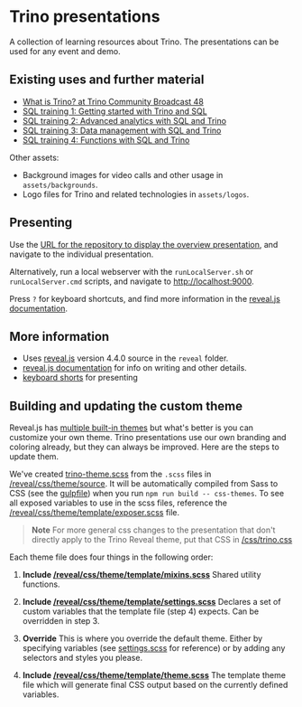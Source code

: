 # Trino presentations

A collection of learning resources about Trino. The presentations can be used
for any event and demo.

## Existing uses and further material

* [What is Trino? at Trino Community Broadcast 48](https://trino.io/episodes/48)
* [SQL training 1: Getting started with Trino and SQL](https://trino.io/blog/2023/10/18/sql-training-1)
* [SQL training 2: Advanced analytics with SQL and Trino](https://trino.io/blog/2023/11/01/sql-training-2)
* [SQL training 3: Data management with SQL and Trino](https://trino.io/blog/2023/11/15/sql-training-3)
* [SQL training 4: Functions with SQL and Trino](https://trino.io/blog/2023/11/29/sql-training-4)

Other assets:

* Background images for video calls and other usage in `assets/backgrounds`.
* Logo files for Trino and related technologies in `assets/logos`.

## Presenting

Use the [URL for the repository to display the overview
presentation](https://trinodb.github.io/presentations/), and navigate to the
individual presentation.

Alternatively, run a local webserver with the `runLocalServer.sh` or
`runLocalServer.cmd` scripts, and navigate to
[http://localhost:9000](http://localhost:9000).

Press `?` for keyboard shortcuts, and find more information in the [reveal.js
documentation](https://revealjs.com/).

## More information

- Uses [reveal.js](https://revealjs.com/) version 4.4.0 source in the `reveal`
  folder.
- [reveal.js documentation](https://github.com/hakimel/reveal.js/) for info on
  writing and other details.
- [keyboard shorts](https://github.com/hakimel/reveal.js/wiki/Keyboard-Shortcuts)
  for presenting

## Building and updating the custom theme

Reveal.js has [multiple built-in themes](https://revealjs.com/themes/) but
what's better is you can customize your own theme. Trino presentations use our
own branding and coloring already, but they can always be improved. Here are the
steps to update them.

We've created [trino-theme.scss](/css/trino-theme.scss) from the ```.scss```
files in [/reveal/css/theme/source](/reveal/css/theme/source/). It will be
automatically compiled from Sass to CSS (see the
[gulpfile](https://github.com/hakimel/reveal.js/blob/master/gulpfile.js)) when
you run `npm run build -- css-themes`. To see all exposed variables to use in
the scss files, reference the
[/reveal/css/theme/template/exposer.scss](/reveal/css/theme/template/exposer.scss)
file.

> **Note** For more general css changes to the presentation that don't directly
> apply to the Trino Reveal theme, put that CSS in
> [/css/trino.css](/css/trino.css)

Each theme file does four things in the following order:

1. **Include [/reveal/css/theme/template/mixins.scss](/reveal/css/theme/template/mixins.scss)**
Shared utility functions.

2. **Include [/reveal/css/theme/template/settings.scss](/reveal/css/theme/template/settings.scss)**
Declares a set of custom variables that the template file (step 4) expects. Can
be overridden in step 3.

3. **Override**
This is where you override the default theme. Either by specifying variables
(see [settings.scss](/reveal/css/theme/template/settings.scss) for reference) or
by adding any selectors and styles you please.

4. **Include [/reveal/css/theme/template/theme.scss](/reveal/css/theme/template/theme.scss)**
The template theme file which will generate final CSS output based on the
currently defined variables.
